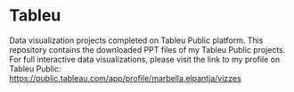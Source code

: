 # Tableu
Data visualization projects completed on Tableu Public platform. This repository contains the downloaded PPT files of my Tableu Public projects. For full interactive data visualizations, please visit the link to my profile on Tableu Public: 
https://public.tableau.com/app/profile/marbella.elpantja/vizzes
